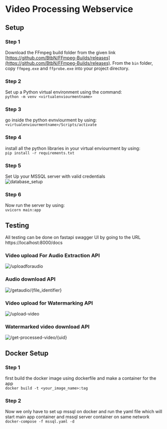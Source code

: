 # Video Processing Webservice

## Setup

### Step 1

Download the FFmpeg build folder from the given link [https://github.com/BtbN/FFmpeg-Builds/releases](https://github.com/BtbN/FFmpeg-Builds/releases). From the `bin` folder, copy `ffmpeg.exe` and `ffprobe.exe` into your project directory.

### Step 2

Set up a Python virtual environment using the command:  
```python -m venv <virtualenviourmentname>```

### Step 3
go inside the python evnviourment by using:  
```<virtualenviourmentname>/Scripts/activate```

### Step 4
install all the python libraries in your virtual enviourment by using:  
```pip install -r requirements.txt```

### Step 5
Set Up your MSSQL server with valid credentials  
![database_setup](screenshots/db.jpg?raw=true)

### Step 6
Now run the server by using:  
```uvicorn main:app```

## Testing
All testing can be done on fastapi swagger UI by going to the URL https://localhost:8000/docs  

### Video upload For Audio Extraction API
![/uploadforaudio](screenshots/audio_upload.jpg?raw=true)

### Audio download API
![/getaudio/{file_identifier}](screenshots/audio_download.jpg?raw=true)

### Video upload for Watermarking API
![/upload-video](screenshots/video_upload.jpg?raw=true)

### Watermarked video download API
![/get-processed-video/{uid}](screenshots/video_watermark_download.jpg?raw=true)


## Docker Setup

### Step 1
first build the docker image using dockerfile and make a container for the app  
```docker build -t <your_image_name>:tag```

### Step 2
Now we only have to set up mssql on docker and run the yaml file which will start main app container and mssql server container on same network   
```docker-compose -f mssql.yaml -d```
